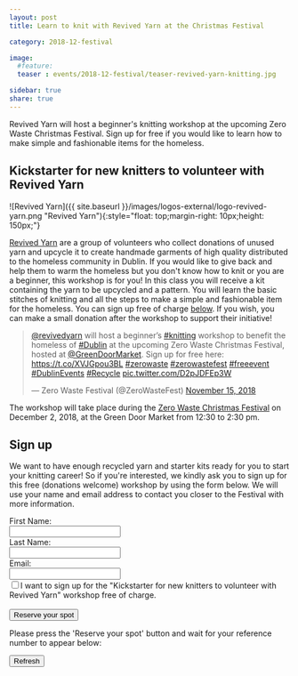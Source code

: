 ```yaml
---
layout: post
title: Learn to knit with Revived Yarn at the Christmas Festival

category: 2018-12-festival

image:
  #feature: 
  teaser : events/2018-12-festival/teaser-revived-yarn-knitting.jpg

sidebar: true
share: true
---
```


Revived Yarn will host a beginner's knitting workshop at the upcoming Zero Waste Christmas Festival. Sign up for free if you would like to learn how to make simple and fashionable items for the homeless.

## Kickstarter for new knitters to volunteer with Revived Yarn

![Revived Yarn]({{ site.baseurl }}/images/logos-external/logo-revived-yarn.png "Revived Yarn"){:style="float: top;margin-right: 10px;height: 150px;"}

[Revived Yarn](https://www.facebook.com/revivedyarn) are a group of volunteers who collect donations of unused yarn and upcycle it to create handmade garments of high quality distributed to the homeless community in Dublin. If you would like to give back and help them to warm the homeless but you don't know how to knit or you are a beginner, this workshop is for you! In this class you will receive a kit containing the yarn to be upcycled and a pattern. You will learn the basic stitches of knitting and all the steps to make a simple and fashionable item for the homeless. You can sign up free of charge [below](#sign-up). If you wish, you can make a small donation after the workshop to support their initiative!

<blockquote class="twitter-tweet" data-lang="en"><p lang="en" dir="ltr"><a href="https://twitter.com/revivedyarn?ref_src=twsrc%5Etfw">@revivedyarn</a> will host a beginner’s <a href="https://twitter.com/hashtag/knitting?src=hash&amp;ref_src=twsrc%5Etfw">#knitting</a> workshop to benefit the homeless of <a href="https://twitter.com/hashtag/Dublin?src=hash&amp;ref_src=twsrc%5Etfw">#Dublin</a> at the upcoming Zero Waste Christmas Festival, hosted at <a href="https://twitter.com/GreenDoorMarket?ref_src=twsrc%5Etfw">@GreenDoorMarket</a>. Sign up for free here: <a href="https://t.co/XVJGpou3BL">https://t.co/XVJGpou3BL</a> <a href="https://twitter.com/hashtag/zerowaste?src=hash&amp;ref_src=twsrc%5Etfw">#zerowaste</a> <a href="https://twitter.com/hashtag/zerowastefest?src=hash&amp;ref_src=twsrc%5Etfw">#zerowastefest</a> <a href="https://twitter.com/hashtag/freeevent?src=hash&amp;ref_src=twsrc%5Etfw">#freeevent</a> <a href="https://twitter.com/hashtag/DublinEvents?src=hash&amp;ref_src=twsrc%5Etfw">#DublinEvents</a> <a href="https://twitter.com/hashtag/Recycle?src=hash&amp;ref_src=twsrc%5Etfw">#Recycle</a> <a href="https://t.co/D2pJDFEp3W">pic.twitter.com/D2pJDFEp3W</a></p>&mdash; Zero Waste Festival (@ZeroWasteFest) <a href="https://twitter.com/ZeroWasteFest/status/1063159705638363136?ref_src=twsrc%5Etfw">November 15, 2018</a></blockquote> <script async src="https://platform.twitter.com/widgets.js" charset="utf-8"></script> 

The workshop will take place during the [Zero Waste Christmas Festival](/2018-12-festival) on December 2, 2018, at the Green Door Market from 12:30 to 2:30 pm.

## Sign up

We want to have enough recycled yarn and starter kits ready for you to start your knitting career! So if you're interested, we kindly ask you to sign up for this free (donations welcome) workshop by using the form below. We will use your name and email address to contact you closer to the Festival with more information.

<form id="myForm" action="https://script.google.com/macros/s/AKfycbwlpfrgCNWGCd2RNcgs99MKM_V7TCM3biToca7cm5WcHGoyuxI/exec">
    First Name:<br>
    <input type="text" name="firstname" style="width:200px" required><br>
    Last Name:<br>
    <input type="text" name="lastname" style="width:200px" required><br>
    Email:<br>
    <input type="email" name="email" style="width:200px" required><br>
	<input type="checkbox" name="workshop" value="knitting_revived_yarn" required>I want to sign up for the "Kickstarter for new knitters to volunteer with Revived Yarn" workshop free of charge.<br><br>
    <input type="submit" id="mySubmit" value="Reserve your spot">
</form>

<p>Please press the 'Reserve your spot' button and wait for your reference number to appear below:<br>
<span id="myConf"></span></p>

<FORM>
<INPUT TYPE="button" onClick="history.go(0)" VALUE="Refresh">
</FORM>

<script src="//ajax.googleapis.com/ajax/libs/jquery/1.9.1/jquery.min.js"></script>

<script type="text/javascript">
$(document).ready(function(){
    // References:
    var $form = $('#myForm');
    var $conf = $('#myConf');
    var $subm = $('#mySubmit');	
    var $impt = $form.find(':input').not(':button, :submit, :reset, :hidden');
    // Submit function:
    $form.submit(function(){
        $.post($(this).attr('action'), $(this).serialize(), function(response){
     // On success, clear all inputs;      $impt.val('').attr('value','').removeAttr('checked').removeAttr('selected');
     // Write a confirmation message:
            $conf.html("You're in! Your reference number is ZW1812WS1 in combination with your full name. Please refresh this page to book another spot.");			
            alert("You're in! Your reference number is ZW1812WS1 in combination with your full name. Please refresh this page to book another spot.");
     // Disable the submit button:
            $subm.prop('disabled', true);
        },'json');
        return false;
    });
});
</script>








